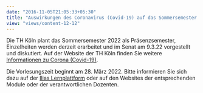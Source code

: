 ```yaml
---
date: "2016-11-05T21:05:33+05:30"
title: "Auswirkungen des Coronavirus (Covid-19) auf das Sommersemester 2022"
view: "views/content-12-12"
---
```


Die TH Köln plant das Sommersemester 2022 als Präsenzsemester, Einzelheiten werden derzeit erarbeitet und im Senat am 9.3.22 vorgestellt und diskutiert. Auf der Website der TH Köln finden Sie weitere [Informationen zu Corona (Covid-19)](https://www.th-koeln.de/hochschule/coronavirus_73114.php).

Die Vorlesungszeit beginnt am 28. März 2022. Bitte informieren Sie sich dazu auf der [Ilias Lernplattform](https://ilias.th-koeln.de/goto.php?target=cat_3057&client_id=ILIAS_FH_Koeln) oder auf den Websites der entsprechenden Module oder der verantwortlichen Dozenten. 


<!--more-->

